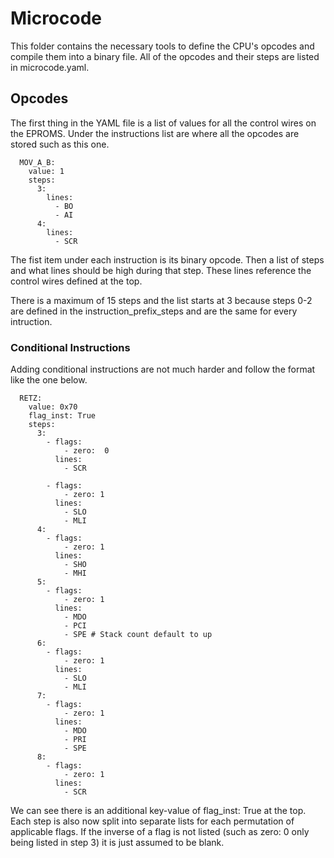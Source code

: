 # Microcode
This folder contains the necessary tools to define the CPU's opcodes and compile them into a binary file. All of the opcodes and their steps are listed in microcode.yaml.

## Opcodes
The first thing in the YAML file is a list of values for all the control wires on the EPROMS. Under the instructions list are where all the opcodes are stored such as this one.

```
  MOV_A_B:
    value: 1
    steps:
      3:
        lines:
          - BO
          - AI
      4:
        lines:
          - SCR
```

The fist item under each instruction is its binary opcode. Then a list of steps and what lines should be high during that step. These lines reference the control wires defined at the top. 

There is a maximum of 15 steps and the list starts at 3 because steps 0-2 are defined in the instruction_prefix_steps and are the same for every intruction.

### Conditional Instructions
Adding conditional instructions are not much harder and follow the format like the one below.

```
  RETZ:
    value: 0x70
    flag_inst: True
    steps:
      3:
        - flags:
            - zero:  0
          lines:
            - SCR

        - flags:
            - zero: 1
          lines:
            - SLO
            - MLI
      4:
        - flags:
            - zero: 1
          lines:
            - SHO
            - MHI
      5:
        - flags:
            - zero: 1
          lines:
            - MDO
            - PCI
            - SPE # Stack count default to up
      6:
        - flags:
            - zero: 1
          lines:
            - SLO
            - MLI
      7:
        - flags:
            - zero: 1
          lines:
            - MDO
            - PRI
            - SPE
      8:
        - flags:
            - zero: 1
          lines:
            - SCR
```

We can see there is an additional key-value of flag_inst: True at the top. Each step is also now split into separate lists for each permutation of applicable flags. If the inverse of a flag is not listed (such as zero: 0 only being listed in step 3) it is just assumed to be blank.
